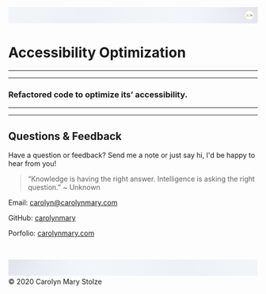 ![header](./assets/images/cm_header.png)

# Accessibility Optimization   
 
- - -
- - -
### Refactored code to optimize its’ accessibility.
- - -
- - -
  
## Questions & Feedback
  
Have a question or feedback? Send me a note or just say hi, I'd be happy to hear from you!
  
> “Knowledge is having the right answer. Intelligence is asking the right question.” ~ Unknown
  
Email: carolyn@carolynmary.com </br>
  
GitHub: [carolynmary](https://github.com/carolynmary) </br>
  
Porfolio: [carolynmary.com](https://carolynmary.com) 
  
</br>

![footer](./assets/images/cm_footer.png)
© 2020 Carolyn Mary Stolze